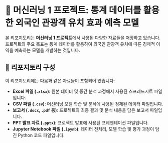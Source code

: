 # 🤖 머신러닝 1 프로젝트: 통계 데이터를 활용한 외국인 관광객 유치 효과 예측 모델

본 리포지토리는 **머신러닝 1 프로젝트**에서 사용된 다양한 자료들을 저장하고 있습니다. 프로젝트의 주요 목표는 통계 데이터를 활용하여 외국인 관광객 유치에 따른 경제적 이익을 예측하는 모델을 개발하는 것입니다.

## 📁 리포지토리 구성

이 리포지토리에는 다음과 같은 자료들이 포함되어 있습니다:

* **Excel 파일 (`.xlsx`)**: 원본 데이터 및 중간 분석 과정에서 사용된 스프레드시트 파일입니다.
* **CSV 파일 (`.csv`)**: 머신러닝 모델 학습 및 분석에 사용된 정제된 데이터 파일입니다.
* **보고서 (`.docx`, `.pdf` 등)**: 프로젝트의 최종 결과 및 분석 내용을 담은 보고서 파일입니다.
* **PPT 발표 자료 (`.pptx`)**: 프로젝트 발표에 사용된 프레젠테이션 파일입니다.
* **Jupyter Notebook 파일 (`.ipynb`)**: 데이터 전처리, 모델 학습 및 평가 과정이 담긴 Python 코드 파일입니다.
